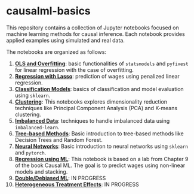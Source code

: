 # causalml-basics

This repository contains a collection of Jupyter notebooks focused on machine learning methods for causal inference. Each notebook provides applied examples using simulated and real data.

The notebooks are organized as follows:

1. [**OLS and Overfitting**](notebooks/OLS.ipynb): basic functionalities of `statsmodels` and `pyfixest` for linear regression with the case of overfitting.
2. [**Regression with Lasso**](notebooks/Lasso.ipynb): prediction of wages using penalized linear regression.
3. [**Classification Models**](notebooks/Classification.ipynb): basics of classification and model evaluation using `sklearn`.
4. [**Clustering**](notebooks/Clustering.ipynb): This notebooks explores dimensionality reduction techniques like Principal Component Analysis (PCA) and K-means clustering.
5. [**Imbalanced Data**](notebooks/Imbalanced.ipynb): techniques to handle imbalanced data using `imbalanced-learn`.
6. [**Tree-based Methods**](notebooks/Trees.ipynb): Basic introduction to tree-based methods like Decision Trees and Random Forest.
7. [**Neural Networks**](notebooks/Neural_Networks.ipynb): Basic introduction to neural networks using `sklearn` and `pytorch`.
8. [**Regression using ML**](notebooks/ML.ipynb): This notebook is based on a lab from Chapter 9 of the book Causal ML. The goal is to predict wages using non-linear models and stacking.
9. [**Double/Debiased ML**](notebooks/DML.ipynb): IN PROGRESS
10. [**Heterogeneous Treatment Effects**](notebooks/CATE.ipynb): IN PROGRESS
